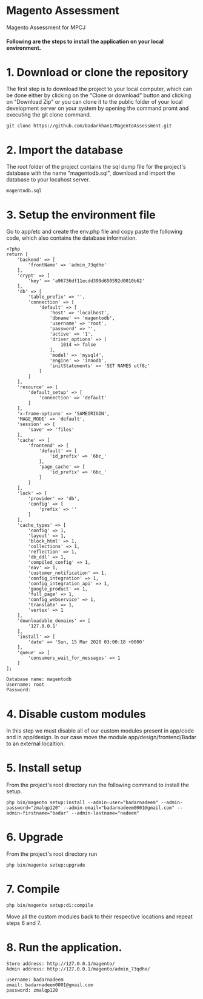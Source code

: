 # Magento Assessment
Magento Assessment for MPCJ

#### Following are the steps to install the application on your local environment.

# 1. Download or clone the repository
The first step is to download the project to your local computer, which can be done either by clicking on the "Clone or download" button and clicking on "Download Zip" or you can clone it to the public folder of your local development server on your system by opening the command promt and executing the git clone command.
```
git clone https://github.com/badarkhan1/MagentoAssessment.git
```

# 2. Import the database
The root folder of the project contains the sql dump file for the project's database with the name "magentodb.sql", download and import the database to your locahost server.
```
magentodb.sql
```

# 3. Setup the environment file
Go to app/etc and create the env.php file and copy paste the following code, which also contains the database information.
```
<?php
return [
    'backend' => [
        'frontName' => 'admin_73qdhe'
    ],
    'crypt' => [
        'key' => 'a96736df11ecdd399d650592d0010b62'
    ],
    'db' => [
        'table_prefix' => '',
        'connection' => [
            'default' => [
                'host' => 'localhost',
                'dbname' => 'magentodb',
                'username' => 'root',
                'password' => '',
                'active' => '1',
                'driver_options' => [
                    1014 => false
                ],
                'model' => 'mysql4',
                'engine' => 'innodb',
                'initStatements' => 'SET NAMES utf8;'
            ]
        ]
    ],
    'resource' => [
        'default_setup' => [
            'connection' => 'default'
        ]
    ],
    'x-frame-options' => 'SAMEORIGIN',
    'MAGE_MODE' => 'default',
    'session' => [
        'save' => 'files'
    ],
    'cache' => [
        'frontend' => [
            'default' => [
                'id_prefix' => '6bc_'
            ],
            'page_cache' => [
                'id_prefix' => '6bc_'
            ]
        ]
    ],
    'lock' => [
        'provider' => 'db',
        'config' => [
            'prefix' => ''
        ]
    ],
    'cache_types' => [
        'config' => 1,
        'layout' => 1,
        'block_html' => 1,
        'collections' => 1,
        'reflection' => 1,
        'db_ddl' => 1,
        'compiled_config' => 1,
        'eav' => 1,
        'customer_notification' => 1,
        'config_integration' => 1,
        'config_integration_api' => 1,
        'google_product' => 1,
        'full_page' => 1,
        'config_webservice' => 1,
        'translate' => 1,
        'vertex' => 1
    ],
    'downloadable_domains' => [
        '127.0.0.1'
    ],
    'install' => [
        'date' => 'Sun, 15 Mar 2020 03:00:18 +0000'
    ],
    'queue' => [
        'consumers_wait_for_messages' => 1
    ]
];
```
```
Database name: magentodb
Username: root
Password:
```
# 4. Disable custom modules
In this step we must disable all of our custom modules present in app/code and in app/design. In our case move the module app/design/frontend/Badar to an external localtion.

# 5. Install setup
From the project's root directory run the following command to install the setup.
```
php bin/magento setup:install --admin-user="badarnadeem" --admin-password="zmalqp120" --admin-email="badarnadeem0001@gmail.com" --admin-firstname="badar" --admin-lastname="nadeem"
```

# 6. Upgrade
From the project's root directory run
```
php bin/magento setup:upgrade
```

# 7. Compile
```
php bin/magento setup:di:compile
```

Move all the custom modules back to their respective locations and repeat steps 6 and 7.

# 8. Run the application.

```
Store address: http://127.0.0.1/magento/
Admin address: http://127.0.0.1/magento/admin_73qdhe/

username: badarnadeem
email: badarnadeem0001@gmail.com
password: zmalqp120
